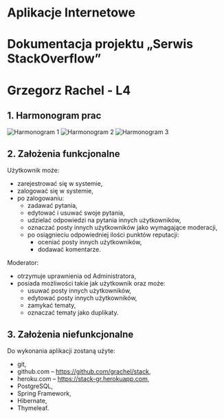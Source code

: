 # Aplikacje Internetowe
# Dokumentacja projektu „Serwis StackOverflow”
# Grzegorz Rachel - L4

## 1. Harmonogram prac
![Harmonogram 1](https://s9.postimg.org/5cs1zuc7z/1.png)
![Harmonogram 2](https://s9.postimg.org/9zy41lzkv/2.png)
![Harmonogram 3](https://s9.postimg.org/52kjghxlr/image.png)

## 2. Założenia funkcjonalne

Użytkownik może:
* zarejestrować się w systemie,
* zalogować się w systemie,
* po zalogowaniu:
  * zadawać pytania,
  * edytować i usuwać swoje pytania,
  * udzielać odpowiedzi na pytania innych użytkowników,
  * oznaczać posty innych użytkowników jako wymagające moderacji,
  * po osiągnieciu odpowiedniej ilości punktów reputacji:
    * oceniać posty innych użytkowników,
    * dodawać komentarze.

Moderator:
* otrzymuje uprawnienia od Administratora,
* posiada możliwości takie jak użytkownik oraz może:
  * usuwać posty innych użytkowników,
  * edytować posty innych użytkowników,
  * zamykać tematy,
  * oznaczać tematy jako duplikaty.
 

## 3. Założenia niefunkcjonalne

Do wykonania aplikacji zostaną użyte:
* git,
* github.com – https://github.com/grachel/stack,
* heroku.com – https://stack-gr.herokuapp.com,
* PostgreSQL,
* Spring Framework,
* Hibernate,
* Thymeleaf.
